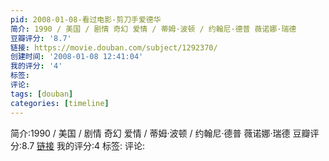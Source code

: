 ```yaml
---
pid: 2008-01-08-看过电影-剪刀手爱德华
简介: 1990 / 美国 / 剧情 奇幻 爱情 / 蒂姆·波顿 / 约翰尼·德普 薇诺娜·瑞德
豆瓣评分: '8.7'
链接: https://movie.douban.com/subject/1292370/
创建时间: '2008-01-08 12:41:04'
我的评分: '4'
标签:
评论:
tags: [douban]
categories: [timeline]
---
```

简介:1990 / 美国 / 剧情 奇幻 爱情 / 蒂姆·波顿 / 约翰尼·德普 薇诺娜·瑞德
豆瓣评分:8.7
[链接](https://movie.douban.com/subject/1292370/)
我的评分:4
标签:
评论:
